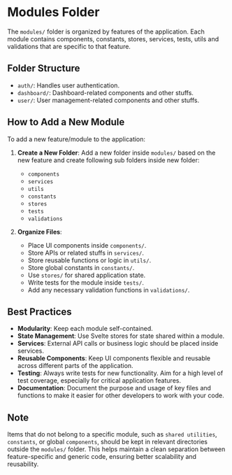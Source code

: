 # Modules Folder

The `modules/` folder is organized by features of the application. Each module contains components, constants, stores, services, tests, utils and validations that are specific to that feature.

## Folder Structure

- `auth/`: Handles user authentication.
- `dashboard/`: Dashboard-related components and other stuffs.
- `user/`: User management-related components and other stuffs.

## How to Add a New Module

To add a new feature/module to the application:

1. **Create a New Folder**: Add a new folder inside `modules/` based on the new feature and create following sub folders inside new folder:

     - `components`
     - `services`
     - `utils`
     - `constants`
     - `stores`
     - `tests`
     - `validations`
2. **Organize Files**:
   - Place UI components inside `components/`.
   - Store APIs or related stuffs in `services/`.
   - Store reusable functions or logic in `utils/`.
   - Store global constants in `constants/`.
   - Use `stores/` for shared application state.
   - Write tests for the module inside `tests/`.
   - Add any necessary validation functions in `validations/`.

## Best Practices

- **Modularity**: Keep each module self-contained.
- **State Management**: Use Svelte stores for state shared within a module.
- **Services**: External API calls or business logic should be placed inside services.
- **Reusable Components**: Keep UI components flexible and reusable across different parts of the application.
- **Testing**: Always write tests for new functionality. Aim for a high level of test coverage, especially for critical application features.
- **Documentation**: Document the purpose and usage of key files and functions to make it easier for other developers to work with your code.

## Note

Items that do not belong to a specific module, such as `shared utilities`, `constants`, or global `components`, should be kept in relevant directories outside the `modules/` folder. This helps maintain a clean separation between feature-specific and generic code, ensuring better scalability and reusability.
